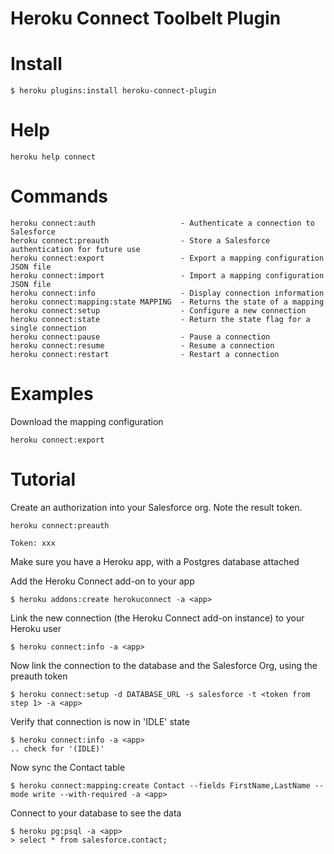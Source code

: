 Heroku Connect Toolbelt Plugin
==================

# Install

    $ heroku plugins:install heroku-connect-plugin


# Help  

    heroku help connect 

# Commands

    heroku connect:auth                   - Authenticate a connection to Salesforce
    heroku connect:preauth                - Store a Salesforce authentication for future use
    heroku connect:export                 - Export a mapping configuration JSON file
    heroku connect:import                 - Import a mapping configuration JSON file
    heroku connect:info                   - Display connection information 
    heroku connect:mapping:state MAPPING  - Returns the state of a mapping
    heroku connect:setup                  - Configure a new connection
    heroku connect:state                  - Return the state flag for a single connection
    heroku connect:pause                  - Pause a connection
    heroku connect:resume                 - Resume a connection
    heroku connect:restart                - Restart a connection

# Examples

Download the mapping configuration

    heroku connect:export

# Tutorial

Create an authorization into your Salesforce org. Note the result token.

    heroku connect:preauth

    Token: xxx


Make sure you have a Heroku app, with a Postgres database attached

Add the Heroku Connect add-on to your app

    $ heroku addons:create herokuconnect -a <app>

Link the new connection (the Heroku Connect add-on instance) to your Heroku user

    $ heroku connect:info -a <app>

Now link the connection to the database and the Salesforce Org, using the preauth token

    $ heroku connect:setup -d DATABASE_URL -s salesforce -t <token from step 1> -a <app>

Verify that connection is now in 'IDLE' state

    $ heroku connect:info -a <app>
    .. check for '(IDLE)'

Now sync the Contact table

    $ heroku connect:mapping:create Contact --fields FirstName,LastName --mode write --with-required -a <app>

Connect to your database to see the data

    $ heroku pg:psql -a <app>
    > select * from salesforce.contact;


